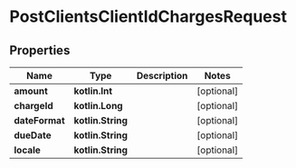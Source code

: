 
# PostClientsClientIdChargesRequest

## Properties
| Name | Type | Description | Notes |
| ------------ | ------------- | ------------- | ------------- |
| **amount** | **kotlin.Int** |  |  [optional] |
| **chargeId** | **kotlin.Long** |  |  [optional] |
| **dateFormat** | **kotlin.String** |  |  [optional] |
| **dueDate** | **kotlin.String** |  |  [optional] |
| **locale** | **kotlin.String** |  |  [optional] |



